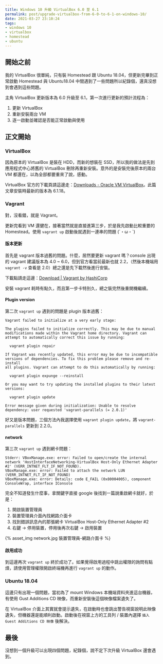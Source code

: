 ```yaml
---
title: Windows 10 升級 VirtualBox 6.0 至 6.1
permalink: post/upgrade-virtualbox-from-6-0-to-6-1-on-windows-10/
date: 2021-03-27 23:10:24
tags:
- windows 10
- virtualbox
- homestead
- ubuntu
---
```


## 開始之前

我的 VirtualBox 很單純，只有裝 Homestead 跟 Ubuntu 18.04，但更新完畢到正常啟動 Homestead 與 Ubuntu18.04 中間遇到了一些問題所以紀錄個，還真沒想到會遇到這些問題。

主角 VirtualBox 更新版本為 6.0 升級至 6.1，第一次進行更新的預計流程為：

1. 更新 VirtualBox
1. 重新安裝兩台 VM
1. 逐一啟動並確認是否能正常啟動與使用

## 正文開始

### VirtualBox

因為原本的 VirtualBox 是裝在 HDD，而新的想裝在 SSD，所以我的做法是先到應用程式中心將舊的 VirtualBox 刪除再重新安裝。意外的是安裝完後原本的兩台 VM 都還在，以為全部都要重來了說，感動。

VirtualBox 官方的下載頁請這邊走：[Downloads - Oracle VM VirtualBox](https://www.virtualbox.org/wiki/Downloads)。此篇文章安裝時最新的版本為 6.1.18。

### Vagrant

對，沒看錯，就是 Vagrant。

更新完看到 VM 還健在，接著當然就是直接進第三步，於是我先啟動比較重要的 Homestead。使用 `vagrant up` 啟動後就遇到一連串的問題 (´・ω・`)

#### 版本更新

首先是 vagrant 版本過舊的問題。什麼，居然要更新 vagrant 嗎？console 出現的 vagrant 建議版本為 4.0 ~ 6.0，但到官方看當前最新也就 2.2，（然後本機端用 `vagrant -v` 查看是 2.0）總之還是先下載然後進行安裝。

下載點請走這邊：[Download | Vagrant by HashiCorp](https://www.vagrantup.com/downloads)

安裝 vagrant 耗時有點久，而且第一步卡特別久，總之裝完然後重開機繼續。

#### Plugin version

第二次 `vagrant up` 遇到的問題是 plugin 版本過舊：
```
Vagrant failed to initialize at a very early stage:

The plugins failed to initialize correctly. This may be due to manual
modifications made within the Vagrant home directory. Vagrant can
attempt to automatically correct this issue by running:

  vagrant plugin repair

If Vagrant was recently updated, this error may be due to incompatible
versions of dependencies. To fix this problem please remove and re-install
all plugins. Vagrant can attempt to do this automatically by running:

  vagrant plugin expunge --reinstall

Or you may want to try updating the installed plugins to their latest
versions:

  vagrant plugin update

Error message given during initialization: Unable to resolve dependency: user requested 'vagrant-parallels (= 2.0.1)'
```

好又是版本問題，三個方法內我選擇使用 `vagrant plugin update`，將 `vagrant-parallels` 更新到 2.2.0。

#### network

第三次 `vagrant up` 遇到網卡問題：
```
Stderr: VBoxManage.exe: error: Failed to open/create the internal network 'HostInterfaceNetworking-VirtualBox Host-Only Ethernet Adapter #2' (VERR_INTNET_FLT_IF_NOT_FOUND).
VBoxManage.exe: error: Failed to attach the network LUN (VERR_INTNET_FLT_IF_NOT_FOUND)
VBoxManage.exe: error: Details: code E_FAIL (0x80004005), component ConsoleWrap, interface IConsole
```

完全不知道發生什麼事，拿關鍵字直接 google 後找到一篇說重啟網卡就好，於是：

1. 開啟裝置管理員
1. 裝置管理員介面內找網路介面卡
1. 找到錯誤訊息內的那張網卡 VirtualBox Host-Only Ethernet Adapter #2
1. 右鍵 -> 停用裝置，停用後再次右鍵 -> 啟用裝置

{% asset_img network.jpg 裝置管理員-網路介面卡 %}

#### 啟用成功

到這邊再次 `vagrant up` 終於成功了。如果覺得啟用過程中跳出權限的詢問有點煩，請使用管理權限開啟終端機再進行 `vagrant up` 的動作。

### Ubuntu 18.04

這邊只有出現一個問題，當初為了 mount Windows 本機端資料夾進這台機器，有使用 Gust Additions CD 映像，而重新安裝後這個映像檔案遺失了。

在 VirtualBox 介面上其實就會提示遺失，在啟動時也會跳出警告視窗說明此映像遺失，但機器還是能順利啟動。啟動後在視窗上方的工具列 / 裝置內選擇 `插入 Guest Additions CD 映像` 後解決。

## 最後

沒想到一個升級可以出現四個問題，紀錄個，說不定下次升級 VirtualBox 還會遇到。

